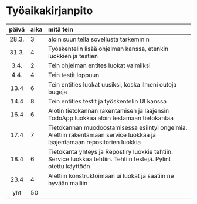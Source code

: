 # Työaikakirjanpito

| päivä | aika | mitä tein  |
| :----:|:-----| :-----|
| 28.3. | 3    | aloin suunitella sovellusta tarkemmin|
| 31.3. | 4    | Työskentelin lisää ohjelman kanssa, etenkin luokkien ja testien|  
| 3.4.  | 2    | Tein ohjelman entites luokat valmiiksi
| 4.4.  | 4    | Tein testit loppuun|
| 13.4  | 6    | Tein entities luokat uusiksi, koska ilmeni outoja bugeja
| 14.4  | 8    | Tein entities testit ja työskentelin UI kanssa
| 16.4  | 6    | Alotin tietokannan rakentamisen ja laajensin TodoApp luokkaa aloin testamaan tietokantaa
| 17.4  | 7    | Tietokannan muodoostamisessa esiintyi ongelmia. Alettiin rakentamaan service luokkaa ja laajentamaan repositorien luokkia
| 18.4  | 6    | Tietokanta yhteys ja Repostiry luokkie tehtiin. Service luokkaa tehtiin. Tehtiin testejä. Pylint otettu käyttöön
| 23.4  | 4    | Alettiin konstruktoimaan ui luokat ja saatiin ne hyvään malliin
| yht   | 50   |  
